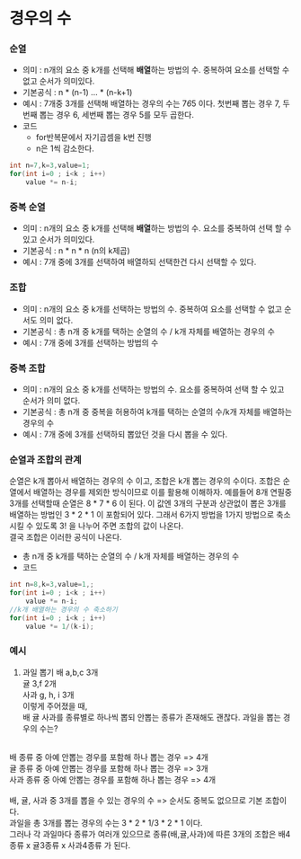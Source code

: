 # 경우의 수

### 순열 
- 의미 : n개의 요소 중 k개를 선택해 **배열**하는 방법의 수. 중복하여 요소를 선택할 수 없고 순서가 의미있다.
- 기본공식 : n * (n-1) ... * (n-k+1)
- 예시 : 7개중 3개를 선택해 배열하는 경우의 수는 7*6*5 이다. 첫번째 뽑는 경우 7, 두번째 뽑는 경우 6, 세번째 뽑는 경우 5를 모두 곱한다. 
- 코드
    - for반복문에서 자기곱셈을 k번 진행
    - n은 1씩 감소한다.
```java
int n=7,k=3,value=1;
for(int i=0 ; i<k ; i++)
    value *= n-i;
```
### 중복 순열 
- 의미 : n개의 요소 중 k개를 선택해 **배열**하는 방법의 수. 요소를 중복하여 선택 할 수 있고 순서가 의미있다.
- 기본공식 : n * n * n (n의 k제곱)
- 예시 : 7개 중에 3개를 선택하여 배열하되 선택한건 다시 선택할 수 있다.

### 조합 
- 의미 : n개의 요소 중 k개를 선택하는 방법의 수. 중복하여 요소를 선택할 수 없고 순서도 의미 없다.
- 기본공식 : 총 n개 중 k개를 택하는 순열의 수 / k개 자체를 배열하는 경우의 수 
- 예시 : 7개 중에 3개를 선택하는 방법의 수

### 중복 조합 
- 의미 : n개의 요소 중 k개를 선택하는 방법의 수. 요소를 중복하여 선택 할 수 있고 순서가 의미 없다.
- 기본공식 : 총 n개 중 중복을 허용하여 k개를 택하는 순열의 수/k개 자체를 배열하는 경우의 수
- 예시 : 7개 중에 3개를 선택하되 뽑았던 것을 다시 뽑을 수 있다.

### 순열과 조합의 관계
순열은 k개 뽑아서 배열하는 경우의 수 이고, 조합은 k개 뽑는 경우의 수이다. 조합은 순열에서 배열하는 경우를 제외한 방식이므로 이를 활용해 이해하자. 예를들어 8개 연필중 3개를 선택할때 순열은 8 * 7 * 6 이 된다. 이 값엔 3개의 구분과 상관없이 뽑은 3개를 배열하는 방법인 3 * 2 * 1 이 포함되어 있다. 그래서 6가지 방법을 1가지 방법으로 축소시킬 수 있도록 3! 을 나누어 주면 조합의 값이 나온다.<br>
결국 조합은 이러한 공식이 나온다. <br>
- 총 n개 중 k개를 택하는 순열의 수 / k개 자체를 배열하는 경우의 수 
- 코드
```java
int n=8,k=3,value=1,;
for(int i=0 ; i<k ; i++)
    value *= n-i;
//k개 배열하는 경우의 수 축소하기
for(int i=0 ; i<k ; i++)
    value *= 1/(k-i);
```

### 예시
1. 과일 뽑기
배 a,b,c 3개<br> 
귤 3,f 2개<br> 
사과 g, h, i 3개<br> 
이렇게 주어졌을 때,<br> 
배 귤 사과를 종류별로 하나씩 뽑되 안뽑는 종류가 존재해도 괜찮다. 과일을 뽑는 경우의 수는?<br> 
<br> 
배 종류 중 아예 안뽑는 경우를 포함해 하나 뽑는 경우 => 4개<br> 
귤 종류 중 아예 안뽑는 경우를 포함해 하나 뽑는 경우 => 3개<br> 
사과 종류 중 아예 안뽑는 경우를 포함해 하나 뽑는 경우 => 4개<br> 
<br> 
배, 귤, 사과 중 3개를 뽑을 수 있는 경우의 수 => 순서도 중복도 없으므로 기본 조합이다. <br> 
과일을 총 3개를 뽑는 경우의 수는 3 * 2 * 1/3 * 2 * 1 이다.<br> 
그러나 각 과일마다 종류가 여러개 있으므로 종류(배,귤,사과)에 따른 3개의 조합은 배4종류 x 귤3종류 x 사과4종류 가 된다.